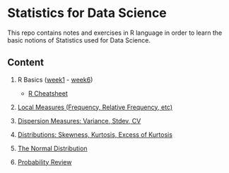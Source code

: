 # Statistics for Data Science

This repo contains notes and exercises in R language in order to learn the basic notions of Statistics used for Data Science.

## Content

1. R Basics ([week1](https://github.com/the-other-mariana/stats-ds/tree/master/week1) - [week6](https://github.com/the-other-mariana/stats-ds/tree/master/week6))

    - [R Cheatsheet](https://github.com/the-other-mariana/stats-ds/blob/master/week5/r-cheatsheet.R)

2. [Local Measures (Frequency, Relative Frequency, etc)](https://github.com/the-other-mariana/stats-ds/tree/master/week7)

3. [Dispersion Measures: Variance, Stdev, CV](https://github.com/the-other-mariana/stats-ds/tree/master/week8)

4. [Distributions: Skewness, Kurtosis, Excess of Kurtosis](https://github.com/the-other-mariana/stats-ds/tree/master/week9)

5. [The Normal Distribution](https://github.com/the-other-mariana/stats-ds/tree/master/week10)

6. [Probability Review](https://github.com/the-other-mariana/stats-ds/tree/master/week12)